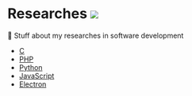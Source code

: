 # Researches  <img src="https://daltonmenezes.files.wordpress.com/2016/10/test-tube-147009_6401-e1477186595590.png" />
:microscope: Stuff about my researches in software development

* [C]
* [PHP]
* [Python]
* [JavaScript]
* [Electron]

 [C]: <https://github.com/daltonmenezes/researches/tree/master/src/C>
 [PHP]: <https://github.com/daltonmenezes/researches/tree/master/src/PHP>
 [Python]: <https://github.com/daltonmenezes/researches/tree/master/src/Python>
 [JavaScript]: <https://github.com/daltonmenezes/researches/tree/master/src/JavaScript>
 [Electron]: <https://github.com/daltonmenezes/researches/tree/master/src/Electron>
